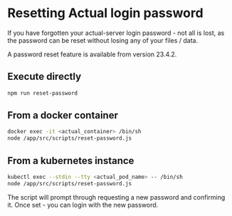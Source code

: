 # Resetting Actual login password

If you have forgotten your actual-server login password - not all is lost, as the password can be reset without losing any of your files / data.

A password reset feature is available from version 23.4.2.

## Execute directly
```sh
npm run reset-password
```

## From a docker container
```sh
docker exec -it <actual_container> /bin/sh
node /app/src/scripts/reset-password.js
```

## From a kubernetes instance
```sh
kubectl exec --stdin --tty <actual_pod_name> -- /bin/sh
node /app/src/scripts/reset-password.js
```

The script will prompt through requesting a new password and confirming it. Once set - you can login with the new password.
